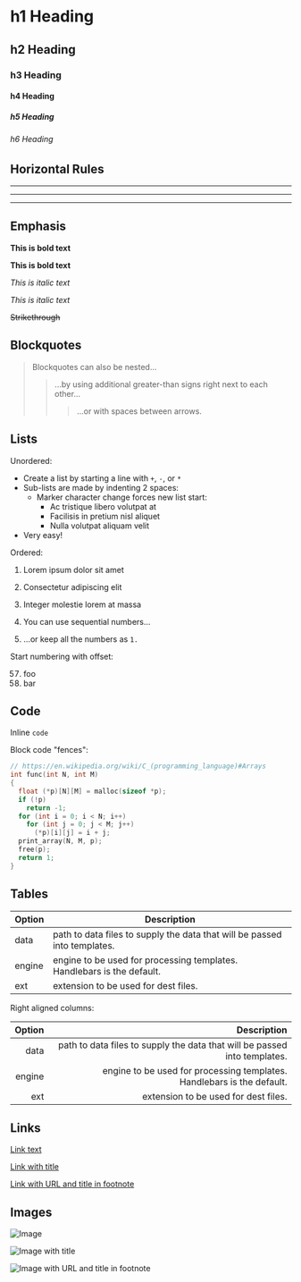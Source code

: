 # h1 Heading
## h2 Heading
### h3 Heading
#### h4 Heading
##### h5 Heading
###### h6 Heading


## Horizontal Rules

___

---

***


## Emphasis

**This is bold text**

__This is bold text__

*This is italic text*

_This is italic text_

~~Strikethrough~~


## Blockquotes

> Blockquotes can also be nested...
>> ...by using additional greater-than signs right next to each other...
> > > ...or with spaces between arrows.


## Lists

Unordered:

+ Create a list by starting a line with `+`, `-`, or `*`
+ Sub-lists are made by indenting 2 spaces:
  - Marker character change forces new list start:
    * Ac tristique libero volutpat at
    + Facilisis in pretium nisl aliquet
    - Nulla volutpat aliquam velit
+ Very easy!

Ordered:

1. Lorem ipsum dolor sit amet
2. Consectetur adipiscing elit
3. Integer molestie lorem at massa

1. You can use sequential numbers...
1. ...or keep all the numbers as `1.`

Start numbering with offset:

57. foo
1. bar


## Code

Inline `code`

Block code "fences":

```c
// https://en.wikipedia.org/wiki/C_(programming_language)#Arrays
int func(int N, int M)
{
  float (*p)[N][M] = malloc(sizeof *p);
  if (!p)
    return -1;
  for (int i = 0; i < N; i++)
    for (int j = 0; j < M; j++)
      (*p)[i][j] = i + j;
  print_array(N, M, p);
  free(p);
  return 1;
}
```


## Tables

| Option | Description |
| ------ | ----------- |
| data   | path to data files to supply the data that will be passed into templates. |
| engine | engine to be used for processing templates. Handlebars is the default. |
| ext    | extension to be used for dest files. |

Right aligned columns:

| Option | Description |
| ------:| -----------:|
| data   | path to data files to supply the data that will be passed into templates. |
| engine | engine to be used for processing templates. Handlebars is the default. |
| ext    | extension to be used for dest files. |


## Links

[Link text](https://markdown-it.github.io/)

[Link with title](https://markdown-it.github.io/ "markdown-it demo")

[Link with URL and title in footnote][1]

[1]: https://markdown-it.github.io/ "markdown-it demo"


## Images

![Image](https://octodex.github.com/images/minion.png)

![Image with title](https://octodex.github.com/images/stormtroopocat.jpg "The Stormtroopocat")

![Image with URL and title in footnote][2]

[2]: https://octodex.github.com/images/dojocat.jpg "The Dojocat"

